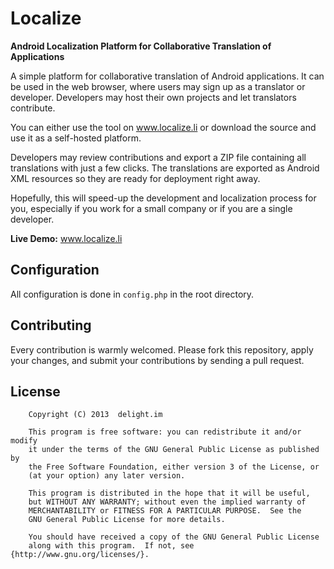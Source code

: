 # Localize

**Android Localization Platform for Collaborative Translation of Applications**

A simple platform for collaborative translation of Android applications. It can be used in the web browser, where users may sign up as a translator or developer. Developers may host their own projects and let translators contribute.

You can either use the tool on www.localize.li or download the source and use it as a self-hosted platform.

Developers may review contributions and export a ZIP file containing all translations with just a few clicks. The translations are exported as Android XML resources so they are ready for deployment right away.

Hopefully, this will speed-up the development and localization process for you, especially if you work for a small company or if you are a single developer.

**Live Demo:** www.localize.li

## Configuration

All configuration is done in `config.php` in the root directory.

## Contributing

Every contribution is warmly welcomed. Please fork this repository, apply your changes, and submit your contributions by sending a pull request.

## License

```
    Copyright (C) 2013  delight.im

    This program is free software: you can redistribute it and/or modify
    it under the terms of the GNU General Public License as published by
    the Free Software Foundation, either version 3 of the License, or
    (at your option) any later version.

    This program is distributed in the hope that it will be useful,
    but WITHOUT ANY WARRANTY; without even the implied warranty of
    MERCHANTABILITY or FITNESS FOR A PARTICULAR PURPOSE.  See the
    GNU General Public License for more details.

    You should have received a copy of the GNU General Public License
    along with this program.  If not, see {http://www.gnu.org/licenses/}.
```